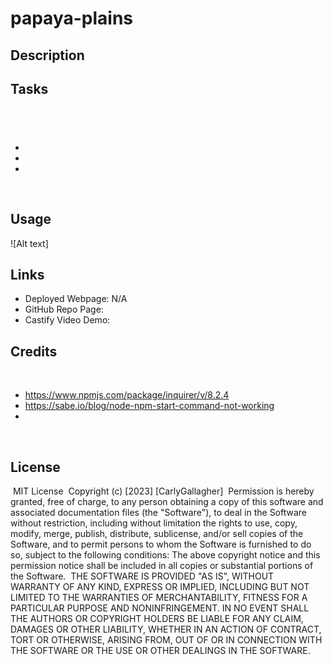 # papaya-plains

## Description


## Tasks
​
- 
- 
- 
- 

​
## Usage

​![Alt text]

## Links
- Deployed Webpage: N/A
- GitHub Repo Page: 
- Castify Video Demo: 
​
## Credits
​
- https://www.npmjs.com/package/inquirer/v/8.2.4
- https://sabe.io/blog/node-npm-start-command-not-working
- 
​
## License
​
MIT License
​
Copyright (c) [2023] [CarlyGallagher]
​
Permission is hereby granted, free of charge, to any person obtaining a copy
of this software and associated documentation files (the "Software"), to deal
in the Software without restriction, including without limitation the rights
to use, copy, modify, merge, publish, distribute, sublicense, and/or sell
copies of the Software, and to permit persons to whom the Software is
furnished to do so, subject to the following conditions:
​
The above copyright notice and this permission notice shall be included in all
copies or substantial portions of the Software.
​
THE SOFTWARE IS PROVIDED "AS IS", WITHOUT WARRANTY OF ANY KIND, EXPRESS OR
IMPLIED, INCLUDING BUT NOT LIMITED TO THE WARRANTIES OF MERCHANTABILITY,
FITNESS FOR A PARTICULAR PURPOSE AND NONINFRINGEMENT. IN NO EVENT SHALL THE
AUTHORS OR COPYRIGHT HOLDERS BE LIABLE FOR ANY CLAIM, DAMAGES OR OTHER
LIABILITY, WHETHER IN AN ACTION OF CONTRACT, TORT OR OTHERWISE, ARISING FROM,
OUT OF OR IN CONNECTION WITH THE SOFTWARE OR THE USE OR OTHER DEALINGS IN THE
SOFTWARE.